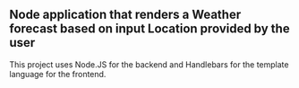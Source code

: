 
## Node application that renders a Weather forecast based on input Location provided by the user

 This project uses Node.JS for the backend and Handlebars for the template language for the frontend.
